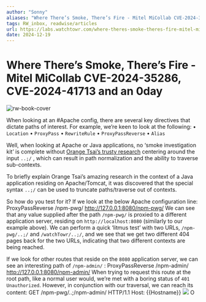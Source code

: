 ```yaml
---
author: "Sonny"
aliases: "Where There’s Smoke, There’s Fire - Mitel MiCollab CVE-2024-35286, CVE-2024-41713 and an 0day"
tags: RW_inbox, readwise/articles
url: https://labs.watchtowr.com/where-theres-smoke-theres-fire-mitel-micollab-cve-2024-35286-cve-2024-41713-and-an-0day/
date: 2024-12-19
---
```

# Where There’s Smoke, There’s Fire - Mitel MiCollab CVE-2024-35286, CVE-2024-41713 and an 0day

![rw-book-cover](https://labs.watchtowr.com/content/images/2024/12/mitel.png)


When looking at an #Apache config, there are several key directives that dictate paths of interest. For example, we’re keen to look at the following: [](https://read.readwise.io/read/01jff94jvbj64dv07rs43pe9zv)
 • `Location`
 • `ProxyPass`
 • `RewriteRule`
 • `ProxyPassReverse`
 • `Alias`


Well, when looking at Apache or Java applications, no ‘smoke investigation kit’ is complete without [Orange Tsai’s trusty research](https://i.blackhat.com/us-18/Wed-August-8/us-18-Orange-Tsai-Breaking-Parser-Logic-Take-Your-Path-Normalization-Off-And-Pop-0days-Out-2.pdf?ref=labs.watchtowr.com) centering around the input `..;/` , which can result in path normalization and the ability to traverse sub-contexts. [](https://read.readwise.io/read/01jff98qryv8jekqfcp58rj295)

To briefly explain Orange Tsai’s amazing research in the context of a Java application residing on Apache/Tomcat, it was discovered that the special syntax `..;/` can be used to truncate paths/traverse out of contexts.
> [](https://read.readwise.io/read/01jff99r7s41c69sjapxtdmnxb)



So how do you test for it? If we look at the below Apache configuration line:
 ProxyPassReverse /npm-pwg/ <http://127.0.0.1:8080/npm-pwg/>
 We can see that any value supplied after the path `/npm-pwg/` is proxied to a different application server, residing on `http://localhost:8080` (similarly to our example above). We can perform a quick ‘litmus test’ with two URLs, `/npm-pwg/..;/` and `/watchTowr/..;/`, and we see that we get two different 404 pages back for the two URLs, indicating that two different contexts are being reached.
> [](https://read.readwise.io/read/01jff9fjmvcb7tx2pp8nw3tkj0)



If we look for other routes that reside on the `8080` application server, we can see an interesting path of `/npm-admin/` :
 ProxyPassReverse /npm-admin/ <http://127.0.0.1:8080/npm-admin/>
 When trying to request this route at the root path, like a normal user would, we’re met with a boring status of `401 Unauthorized`. However, in conjunction with our traversal, we can reach its content:
 GET /npm-pwg/..;/npm-admin/ HTTP/1.1
 Host: {{Hostname}}
 ![](https://labs.watchtowr.com/content/images/2024/11/image-42.png)
 O
> [](https://read.readwise.io/read/01jff9kcf523skgrqsnr0m79xr)

